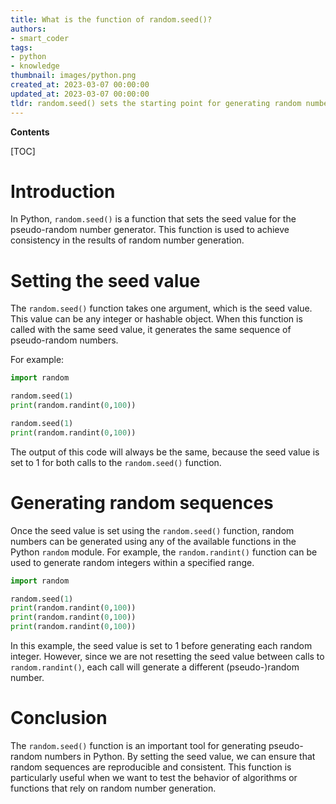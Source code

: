 ```yaml
---
title: What is the function of random.seed()?
authors:
- smart_coder
tags:
- python
- knowledge
thumbnail: images/python.png
created_at: 2023-03-07 00:00:00
updated_at: 2023-03-07 00:00:00
tldr: random.seed() sets the starting point for generating random numbers in Python`s random module.
---
```


**Contents**

[TOC]

# Introduction

In Python, `random.seed()` is a function that sets the seed value for the pseudo-random number generator. This function is used to achieve consistency in the results of random number generation.

# Setting the seed value

The `random.seed()` function takes one argument, which is the seed value. This value can be any integer or hashable object. When this function is called with the same seed value, it generates the same sequence of pseudo-random numbers.

For example:

```python
import random

random.seed(1)
print(random.randint(0,100))

random.seed(1)
print(random.randint(0,100))
```

The output of this code will always be the same, because the seed value is set to 1 for both calls to the `random.seed()` function. 

# Generating random sequences

Once the seed value is set using the `random.seed()` function, random numbers can be generated using any of the available functions in the Python `random` module. For example, the `random.randint()` function can be used to generate random integers within a specified range.

```python
import random

random.seed(1)
print(random.randint(0,100))
print(random.randint(0,100))
print(random.randint(0,100))
```

In this example, the seed value is set to 1 before generating each random integer. However, since we are not resetting the seed value between calls to `random.randint()`, each call will generate a different (pseudo-)random number. 

# Conclusion

The `random.seed()` function is an important tool for generating pseudo-random numbers in Python. By setting the seed value, we can ensure that random sequences are reproducible and consistent. This function is particularly useful when we want to test the behavior of algorithms or functions that rely on random number generation.
